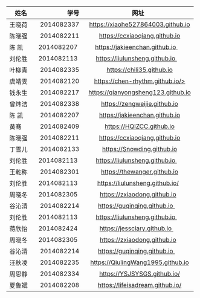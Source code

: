 | 姓名        | 学号  | 网址|
| --------   | -----:  | :----:  |
| 王晓荷    | 2014082337 |   https://xiaohe527864003.github.io  |
| 陈晓强    | 2014082211 |   https://ccxiaoqiang.github.io  |
| 陈  凯    | 2014082207 | https://jakieenchan.github.io    |
| 刘伦胜  | 2014082113   | https://liulunsheng.github.io    |
| 叶柳青    | 2014082335 |   https://chili35.github.io  |
| 虞靖雯    | 2014082120 |   https://chen-rhythm.github.io/>  |
| 钱永生    | 2014082217 |   https://qianyongsheng123.github.io  |
| 曾炜洁    | 2014082338 |   https://zengweijie.github.io  |
| 陈  凯    | 2014082207 |   https://jakieenchan.github.io  |
| 黄骞    | 2014082409 |   https://HQIZCC.github.io  |
| 陈晓强    | 2014082211 |   https://ccxiaoqiang.github.io  |
| 丁雪儿    | 2014082133 |   https://Snowding.github.io  |
| 刘伦胜    | 2014082113 | https://liulunsheng.github.io    |
| 王乾称    | 2014082301 |   https://thewanger.github.io  |
| 刘伦胜  | 2014082113   | https://liulunsheng.github.io/  |
| 周晓冬     | 2014082305  | https://zxiaodong.github.io |
| 谷沁清  | 2014082214  | https://guqinqing.github.io    |
| 刘伦胜  | 2014082113   | https://liulunsheng.github.io    |
| 蒋欣怡  | 2014082424   | https://jessciary.github.io    |
| 周晓冬     | 2014082305  | https://zxiaodong.github.io |
| 谷沁清  | 2014082214  | https://guqinqing.github.io    |
| 汪秋凌    | 2014082235 |   https://QiulingWang1995.github.io  |
| 周恩静    | 2014082334 |   https://YSJSYSGS.github.io/  |
| 夏鲁斌    | 2014082208 |   https://lifeisadream.github.io/  |

